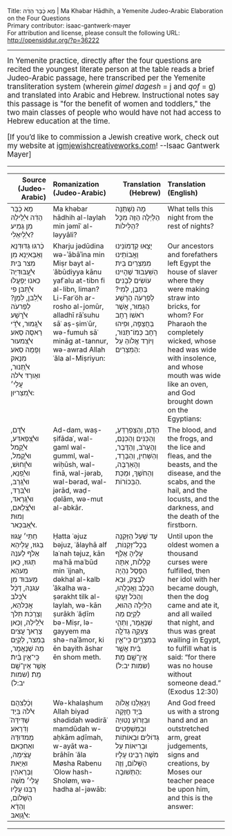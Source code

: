 <html>
<head></head>
<body>
Title: מַא כְׄבַּר הַדִׄה | Ma Khəbar Hādhih, a Yemenite Judeo-Arabic Elaboration on the Four Questions<br />
Primary contributor: isaac-gantwerk-mayer<br />
For attribution and license, please consult the following URL: <a href="http://opensiddur.org/?p=36222">http://opensiddur.org/?p=36222</a>
<p />
<hr />

<div class="english" style="font-size: 1.2em;">
In Yemenite practice, directly after the four questions are recited the youngest literate person at the table reads a brief Judeo-Arabic passage, here transcribed per the Yemenite transliteration system (wherein <em>gimel dagesh</em> = j and <em>qof</em> = g) and translated into Arabic and Hebrew. Instructional notes say this passage is "for the benefit of women and toddlers," the two main classes of people who would have not had access to Hebrew education at the time.

[If you’d like to commission a Jewish creative work, check out my website at <a href="http://igmjewishcreativeworks.com">igmjewishcreativeworks.com</a>! --Isaac Gantwerk Mayer]
</div>

<hr />

<table style="margin-left: auto;margin-right: auto;" class="draggable">
<thead><tr><th id="x" style="text-align: right;">Source (Judeo-Arabic)</th><th style="text-align: left;">Romanization (Judeo-Arabic)</th><th style="text-align: right;">Translation (Hebrew)</th><th style="text-align: left;">Translation (English)</th></tr></thead>
<tbody>
<tr><td style="vertical-align:top;">
<div class="judeo-arabic"><span lang="he">
מַא כְׄבַּר הַדִׄה ﭏַלַילַהּ מִן גְּמִיע ﭏַלְיִאַלִי?
</span></div></td>

<td style="vertical-align:top;">
<div class="romanized-hebrew"><span lang="ar">
Ma khəbar hādhih al-laylah min jəmīʿ al-ləyyāli?
</span></div></td>

<td style="vertical-align:top;">
<div class="commentary"><span lang="he">
מָה נִשְׁתַּנָּה הַלַּיְלָה הַזֶּה מִכׇּל הַלֵּילוֹת?
</span></div></td>
 
<td style="vertical-align:top;">
<div class="english">
What tells this night from the rest of nights?
</div></td></tr>


<tr><td style="vertical-align:top;">
<div class="judeo-arabic"><span lang="he">
כַׄרגּוּ גְּדּוּדִּנַא וְאַבַּאיְנַא מִן מִצר בַּיתּ ﭏַעֲבּוּדִּיַה̈ כַּאנוּ יַפְעֲלוּ ﭏַתִּבּן פִי ﭏַלִבּן, לִמַן? לְפַרעֹה ﭏַרָשָׁע ﭏַגָּמוּר, ﭏַדִׄי רַאסֻה סַאע ﭏַצִמעוּר וְפֻמֻה סַאע מִנַאק ﭏַתַּנוּר, ואַורַדּ ﭏלה עֲלַי׳ ﭏַמִצְריוּן:
</span></div></td>

<td style="vertical-align:top;">
<div class="romanized-hebrew"><span lang="ar">
Kharju jədūdina wə-ʾābāʾina min Miṣr bayt al-ʿăbūdiyya kānu yafʿalu at-tibn fi al-libn, liman? Li-Farʿöh ar-rosho al-jomūr, alladhī rāʾsuhu sāʿ aṣ-ṣimʿūr, wə-fumuh sāʿ mināg at-tannur, wə-awrad Allah ʿăla al-Miṣriyun:
</span></div></td>

<td style="vertical-align:top;">
<div class="commentary"><span lang="he">
יָצְאוּ קַדְמוֹנֵינוּ וַאֲבוֹתֵינוּ מִמִּצְרַיִם בֵּית הַשִּׁעְבּוּד שֶׁהָיִינוּ עוֹשִׂים לְבָנִים בַּתֶּבֶן, לְמִי? לְפַרְעֹה הָרָשָׁע הַגָּמוּר, אֲשֶׁר רֹאשׁוֹ רָחָב בְּחֻצְפָּה, וּפִיהוּ רָחָב כְּמוֹ־תַּנּוּר, וַיּוֹרֶד אֱלוֹהַּ עַל הַמִּצְרִים:
</span></div></td>
 
<td style="vertical-align:top;">
<div class="english">
Our ancestors and forefathers left Egypt the house of slaver where they were making straw into bricks, for whom? For Pharaoh the completely wicked, whose head was wide with insolence, and whose mouth was wide like an oven, and God brought down on the Egyptians:
</div></td></tr>


<tr><td style="vertical-align:top;">
<div class="judeo-arabic"><span lang="he">
ﭏַדַּם, וﭏַצִפַאדִּע, ﭏַקַמל וﭏַקֻמּל, וﭏַוִחוּשׁ, וﭏַפִנַא, וﭏַגְּרַבּ, וﭏַבְּרַדּ, וﭏַגְּרַאדּ, וﭏַצְׄלַאם, וְמוּתּ ﭏַאַבּכַּאר.
</span></div></td>

<td style="vertical-align:top;">
<div class="romanized-hebrew"><span lang="ar">
Ad-dam, waṣ-ṣifādaʿ, wal-gaml wal-gumml, wal-wiḥūsh, wal-finā, wal-jərab, wal-bərad, wal-jərād, waḍ-ḍəlām, wə-mut al-abkār.  
</span></div></td>

<td style="vertical-align:top;">
<div class="commentary"><span lang="he">
הַדָּם, וְהַצְּפַרְדֵּעַ, וְהַכִּנִּים וְהַכִּנָּם, וְהֶעָרֹב, וְהַדֶּבֶר, וְהַשְּׁחִין, וְהַבָּרָד, וְהָאַרְבֶּה, וְהַחֹשֶׁךְ, וּמַכַּת הַבְּכוֹרוֹת.
</span></div></td>
 
<td style="vertical-align:top;">
<div class="english">
The blood, and the frogs, and the lice and fleas, and the beasts, and the disease, and the scabs, and the hail, and the locusts, and the darkness, and the death of the firstborn.
</div></td></tr>


<tr><td style="vertical-align:top;">
<div class="judeo-arabic"><span lang="he">
חַתַּי׳  עֲגּוּז בְּגּוּז, עֲלַיהַא אַלף לַענַהּ תְּגּוּז, כַּאן מַעהַא מַעבּוּד מִן עִגּנַהּ, דְּכַׄל ﭏַכַּלבּ אֲכַּלהַא, וַצְרַכׄתּ תִּלךּ ﭏַלַילַהּ, וְכַּאן צֻרַאךׄ עֲצִׄים בְּמִצר, לְקַיֵּם מַה שְׁנֶאֱמָר, כִּֽי־אֵ֣ין בַּ֔יִתֿ אֲשֶׁ֥ר אֵֽין־שָׁ֖ם מֵֽתֿ׃ <span class="citation">(שמות יב:ל)</span>
</span></div></td>

<td style="vertical-align:top;">
<div class="romanized-hebrew"><span lang="ar">
Ḥatta ʿəjuz bəjuz, ʿălayhā alf laʿnah təjuz, kān maʿhā maʿbūd min ʿijnah, dəkhal al-kalb ʾăkalha wa-ṣərakht tilk al-laylah, wə-kān ṣurākh ʿăḍīm bə-Miṣr, lə-gayyem ma shə-naʾămor, ki ēn bayith ăshar ēn shom meth.
</span></div></td>

<td style="vertical-align:top;">
<div class="commentary"><span lang="he">
עַד שֶׁעַל הַזְּקֵנָה בְּכׇל־זְקֵנוֹת, עָלֶיהָ אֶלֶף קְלָלוֹת, אִתָּה הַפֶּסֶל נִהְיָה לְבָצֵק, וּבָא הַכֶּלֶב וַאֲכָלֻהוּ, וְהַכֹּל זַעֲקוּ הַלַּיְלָה הַהוּא, לְקַיֵּם מַה שְׁנֶאֱמָר, וַתְּהִ֛י צְעָקָ֥ה גְדֹלָ֖ה בְּמִצְרָ֑יִם כִּֽי־אֵ֣ין בַּ֔יִת אֲשֶׁ֥ר אֵֽין־שָׁ֖ם מֵֽת׃ <span class="citation">(שמות יב:ל)</span>
</span></div></td>
 
<td style="vertical-align:top;">
<div class="english">
Until upon the oldest women a thousand curses were fulfilled, then her idol with her became dough, then the dog came and ate it, and all wailed that night, and thus was great wailing in Egypt, to fulfill what is said: “for there was no house without someone dead.” <span class="citation">(Exodus 12:30)</span>
</div></td></tr>


<tr><td style="vertical-align:top;">
<div class="judeo-arabic"><span lang="he">
וְכַׄלַצהֻם ﭏלה בִּיַד שְׁדִּידַּה̈ וְדִׄרַאע מַמדּוּדַּהּ ואַחכַּאם עֲצִׄימַהּ, ואַיַאתּ וַבְּרַאהִין עֲלַי׳ מֹשֶׁה רַבֵּנוּ עָלָיו הַשָּׁלוֹם, וְהַדַׄא ﭏַגְּוַאבּ:
</span></div></td>

<td style="vertical-align:top;">
<div class="romanized-hebrew"><span lang="ar">
Wə-khalaṣhum Allah biyad shədidah wədirāʿ mamdūdah w-aḥkām aḍīmah, w-ayāt wa-brāhīn ʿăla Møsha Rabenu ʿOlow hash-Sholøm,  wə-hadha al-jəwāb:
</span></div></td>

<td style="vertical-align:top;">
<div class="commentary"><span lang="he">
וַיִּגְאָלֵנוּ אֱלוֹהַּ בְּיָד חֲזָקָה וּבִזְרוֹעַ נְטוּיָה וּבְמִשְׁפָּטִים גְּדוֹלִים וּבְאוֹתוֹת וּבְרִיאוֹת עַל מֹשֶׁה רַבֵּינוּ עָלָיו הַשָּׁלוֹם, וְזֶה הַתְּשׁוּבָה:
</span></div></td>
 
<td style="vertical-align:top;">
<div class="english">
And God  freed us with a strong hand and an outstretched arm, great judgements, signs and creations, by Moses our teacher peace be upon him, and this is the answer:
</div></td></tr>
</tbody></table>

<hr />

&nbsp;
</body>
</html>